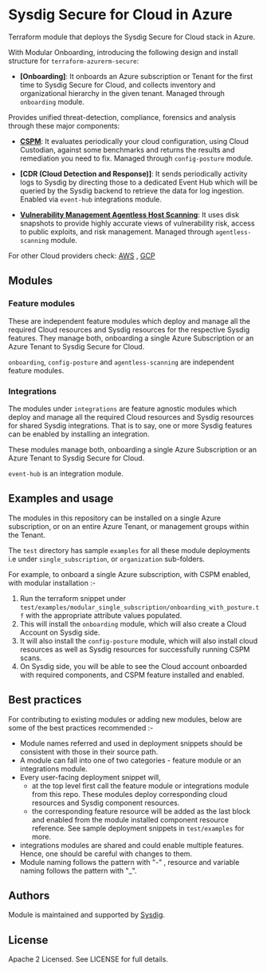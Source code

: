 # Sysdig Secure for Cloud in Azure

Terraform module that deploys the Sysdig Secure for Cloud stack in Azure.

With Modular Onboarding, introducing the following design and install structure for `terraform-azurerm-secure`:

* **[Onboarding]**: It onboards an Azure subscription or Tenant for the first time to Sysdig Secure for Cloud, and collects
inventory and organizational hierarchy in the given tenant. Managed through `onboarding` module. <br/>

Provides unified threat-detection, compliance, forensics and analysis through these major components:

* **[CSPM](https://docs.sysdig.com/en/docs/sysdig-secure/posture/)**: It evaluates periodically your cloud configuration, using Cloud Custodian, against some benchmarks and returns the results and remediation you need to fix. Managed through `config-posture` module. <br/>

* **[CDR (Cloud Detection and Response)]**: It sends periodically activity logs to Sysdig by directing those to a dedicated Event Hub which will be queried by the Sysdig backend to retrieve the data for log ingestion. Enabled via `event-hub` integrations module. <br/>

* **[Vulnerability Management Agentless Host Scanning](https://docs.sysdig.com/en/docs/sysdig-secure/vulnerabilities/)**: It uses disk snapshots to provide highly accurate views of vulnerability risk, access to public exploits, and risk management.  Managed through `agentless-scanning` module. <br/>

For other Cloud providers check: [AWS](https://github.com/draios/terraform-aws-secure-for-cloud) , [GCP](https://github.com/draios/terraform-google-secure-for-cloud)

## Modules

### Feature modules

These are independent feature modules which deploy and manage all the required Cloud resources and Sysdig resources
for the respective Sysdig features. They manage both, onboarding a single Azure Subscription or an Azure Tenant to Sysdig Secure for Cloud.

`onboarding`, `config-posture` and `agentless-scanning` are independent feature modules.

### Integrations

The modules under `integrations` are feature agnostic modules which deploy and manage all the required Cloud resources and Sysdig resources
for shared Sysdig integrations. That is to say, one or more Sysdig features can be enabled by installing an integration.

These modules manage both, onboarding a single Azure Subscription or an Azure Tenant to Sysdig Secure for Cloud.

`event-hub` is an integration module.

## Examples and usage

The modules in this repository can be installed on a single Azure subscription, or on an entire Azure Tenant, or management groups within the Tenant.

The `test` directory has sample `examples` for all these module deployments i.e under `single_subscription`,  or `organization` sub-folders.

For example, to onboard a single Azure subscription, with CSPM enabled, with modular installation :-
1. Run the terraform snippet under `test/examples/modular_single_subscription/onboarding_with_posture.tf` with
   the appropriate attribute values populated.
2. This will install the `onboarding` module, which will also create a Cloud Account on Sysdig side.
3. It will also install the `config-posture` module, which will also install cloud resources as well as Sysdig resources
   for successfully running CSPM scans.
4. On Sysdig side, you will be able to see the Cloud account onboarded with required components, and CSPM feature installed and enabled.

## Best practices

For contributing to existing modules or adding new modules, below are some of the best practices recommended :-
* Module names referred and used in deployment snippets should be consistent with those in their source path.
* A module can fall into one of two categories - feature module or an integrations module.
* Every user-facing deployment snippet will,
  - at the top level first call the feature module or integrations module from this repo. These modules deploy corresponding cloud resources and Sysdig component resources.
  - the corresponding feature resource will be added as the last block and enabled from the module installed component resource reference.
  See sample deployment snippets in `test/examples` for more.
* integrations modules are shared and could enable multiple features. Hence, one should be careful with changes to them.
* Module naming follows the pattern with "-" , resource and variable naming follows the pattern with "_".

## Authors

Module is maintained and supported by [Sysdig](https://sysdig.com).

## License

Apache 2 Licensed. See LICENSE for full details.
